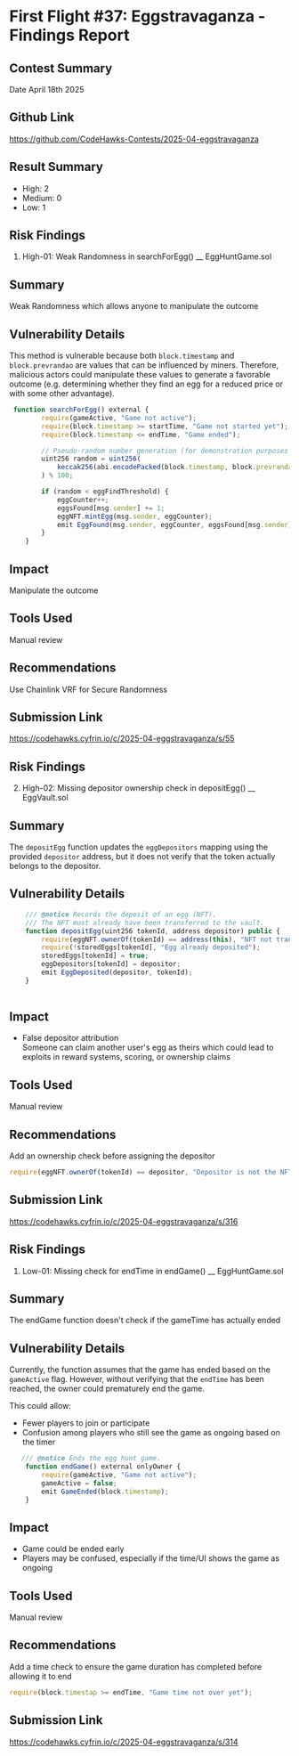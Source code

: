 # First Flight #37: Eggstravaganza - Findings Report

## Contest Summary
Date April 18th 2025

## Github Link  
https://github.com/CodeHawks-Contests/2025-04-eggstravaganza

## Result Summary
- High: 2
- Medium: 0
- Low: 1



## Risk Findings
1. High-01: Weak Randomness in searchForEgg() __ EggHuntGame.sol
 
 ## Summary
Weak Randomness which allows anyone to manipulate the outcome

## Vulnerability Details
This method is vulnerable because both `block.timestamp` and `block.prevrandao` are values that can be influenced by miners. Therefore, malicious actors could manipulate these values to generate a favorable outcome (e.g. determining whether they find an egg for a reduced price or with some other advantage).

```JavaScript
 function searchForEgg() external {
        require(gameActive, "Game not active");
        require(block.timestamp >= startTime, "Game not started yet");
        require(block.timestamp <= endTime, "Game ended");

        // Pseudo-random number generation (for demonstration purposes only)
        uint256 random = uint256(
            keccak256(abi.encodePacked(block.timestamp, block.prevrandao, msg.sender, eggCounter))
        ) % 100;

        if (random < eggFindThreshold) {
            eggCounter++;
            eggsFound[msg.sender] += 1;
            eggNFT.mintEgg(msg.sender, eggCounter);
            emit EggFound(msg.sender, eggCounter, eggsFound[msg.sender]);
        }     
    }
```

## Impact
Manipulate the outcome

## Tools Used
Manual review

## Recommendations
Use Chainlink VRF for Secure Randomness

## Submission Link 
https://codehawks.cyfrin.io/c/2025-04-eggstravaganza/s/55




## Risk Findings
2. High-02: Missing depositor ownership check in depositEgg() __ EggVault.sol
 
 ## Summary
The `depositEgg` function updates the `eggDepositors` mapping using the provided `depositor` address, but it does not verify that the token actually belongs to the depositor.

## Vulnerability Details

```JavaScript
    /// @notice Records the deposit of an egg (NFT).
    /// The NFT must already have been transferred to the vault.
    function depositEgg(uint256 tokenId, address depositor) public {
        require(eggNFT.ownerOf(tokenId) == address(this), "NFT not transferred to vault");
        require(!storedEggs[tokenId], "Egg already deposited");
        storedEggs[tokenId] = true;
        eggDepositors[tokenId] = depositor;
        emit EggDeposited(depositor, tokenId);
    }
 
```

## Impact
* False depositor attribution    
Someone can claim another user's egg as theirs
which could lead to exploits in reward systems, scoring, or ownership claims

## Tools Used
Manual review

## Recommendations
Add an ownership check before assigning the depositor

```javaScript
require(eggNFT.ownerOf(tokenId) == depositor, "Depositor is not the NFT owner");
```

## Submission Link 
https://codehawks.cyfrin.io/c/2025-04-eggstravaganza/s/316




## Risk Findings
1. Low-01: Missing check for endTime in endGame() __ EggHuntGame.sol
 
 ## Summary
The endGame function doesn't check if the gameTime has actually ended

## Vulnerability Details
Currently, the function assumes that the game has ended based on the `gameActive` flag. However, without verifying that the `endTime` has been reached, the owner could prematurely end the game.

This could allow:

* Fewer players to join or participate
* Confusion among players who still see the game as ongoing based on the timer


```JavaScript
   /// @notice Ends the egg hunt game.
    function endGame() external onlyOwner {
        require(gameActive, "Game not active");
        gameActive = false;
        emit GameEnded(block.timestamp);
    }
```

## Impact
* Game could be ended early
* Players may be confused, especially if the time/UI shows the game as ongoing


## Tools Used
Manual review

## Recommendations
Add a time check to ensure the game duration has completed before allowing it to end
```javaScript
require(block.timestap >= endTime, "Game time not over yet");
```

## Submission Link 
https://codehawks.cyfrin.io/c/2025-04-eggstravaganza/s/314